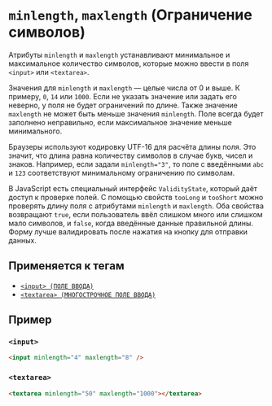# `minlength`, `maxlength` (Ограничение символов)

Атрибуты `minlength` и `maxlength` устанавливают минимальное и максимальное количество символов, которые можно ввести в поля `<input>` или `<textarea>`.

Значения для `minlength` и `maxlength` — целые числа от 0 и выше. К примеру, `0`, `14` или `1000`. Если не указать значение или задать его неверно, у поля не будет ограничений по длине. Также значение `maxlength` не может быть меньше значения `minlength`. Поле всегда будет заполнено неправильно, если максимальное значение меньше минимального.

Браузеры используют кодировку UTF-16 для расчёта длины поля. Это значит, что длина равна количеству символов в случае букв, чисел и знаков. Например, если задали `minlength="3"`, то поле с введёнными `abc` и `123` соответствуют минимальному ограничению по символам.

В JavaScript есть специальный интерфейс `ValidityState`, который даёт доступ к проверке полей. С помощью свойств `tooLong` и `tooShort` можно проверять длину поля с атрибутами `minlength` и `maxlength`. Оба свойства возвращают `true`, если пользователь ввёл слишком много или слишком мало символов, и `false`, когда введённые данные правильной длины. Форму лучше валидировать после нажатия на кнопку для отправки данных.

## Применяется к тегам

- [`<input> (ПОЛЕ ВВОДА)`](<../TAGS FORM/input.md>)
- [`<textarea> (МНОГОСТРОЧНОЕ ПОЛЕ ВВОДА)`](<../TAGS FORM/textarea.md>)

## Пример

### `<input>`

```html
<input minlength="4" maxlength="8" />
```

### `<textarea>`

```html
<textarea minlength="50" maxlength="1000"></textarea>
```
